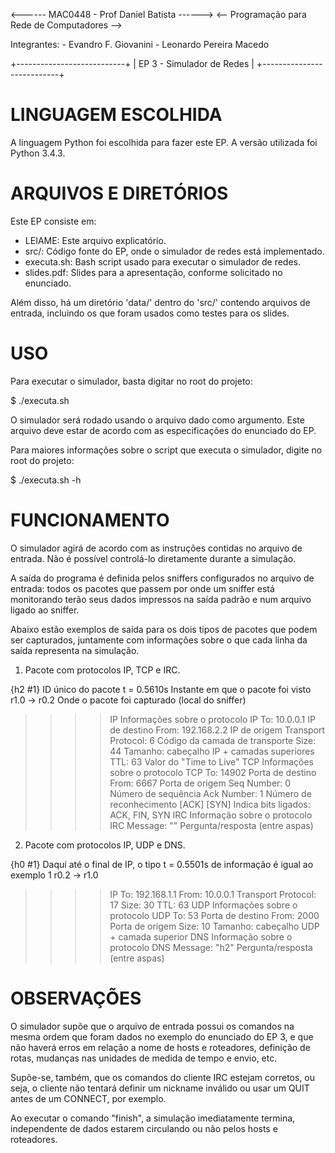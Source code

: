 <------ MAC0448 - Prof Daniel Batista ------>
<-- Programação para Rede de Computadores -->

Integrantes:
    - Evandro F. Giovanini
    - Leonardo Pereira Macedo

+---------------------------+
| EP 3 - Simulador de Redes |
+---------------------------+

LINGUAGEM ESCOLHIDA
===================

A linguagem Python foi escolhida para fazer este EP.
A versão utilizada foi Python 3.4.3.

ARQUIVOS E DIRETÓRIOS
=====================

Este EP consiste em:
  - LEIAME: Este arquivo explicatório.
  - src/: Código fonte do EP, onde o simulador de redes está implementado.
  - executa.sh: Bash script usado para executar o simulador de redes.
  - slides.pdf: Slides para a apresentação, conforme solicitado no enunciado.

Além disso, há um diretório 'data/' dentro do 'src/' contendo arquivos de
entrada, incluindo os que foram usados como testes para os slides.

USO
===

Para executar o simulador, basta digitar no root do projeto:

$ ./executa.sh <arquivo de entrada>

O simulador será rodado usando o arquivo dado como argumento.
Este arquivo deve estar de acordo com as especificações do enunciado do EP.

Para maiores informações sobre o script que executa o simulador,
digite no root do projeto:

$ ./executa.sh -h

FUNCIONAMENTO
=============

O simulador agirá de acordo com as instruções contidas no arquivo de entrada.
Não é possível controlá-lo diretamente durante a simulação.

A saída do programa é definida pelos sniffers configurados no arquivo de
entrada: todos os pacotes que passem por onde um sniffer está monitorando
terão seus dados impressos na saída padrão e num arquivo ligado ao sniffer.

Abaixo estão exemplos de saída para os dois tipos de pacotes que podem
ser capturados, juntamente com informações sobre o que cada linha da saída
representa na simulação.

1) Pacote com protocolos IP, TCP e IRC.

{h2 #1}                    ID único do pacote
t = 0.5610s                Instante em que o pacote foi visto
r1.0 -> r0.2               Onde o pacote foi capturado (local do sniffer)
>>>> IP                    Informações sobre o protocolo IP
  To:   10.0.0.1           IP de destino
  From: 192.168.2.2        IP de origem
  Transport Protocol: 6    Código da camada de transporte
  Size: 44                 Tamanho: cabeçalho IP + camadas superiores
  TTL: 63                  Valor do "Time to Live"
>>>> TCP                   Informações sobre o protocolo TCP
  To:   14902              Porta de destino
  From:  6667              Porta de origem
  Seq Number:   0          Número de sequência
  Ack Number:   1          Número de reconhecimento
  [ACK] [SYN]              Indica bits ligados: ACK, FIN, SYN
>>>> IRC                   Informação sobre o protocolo IRC
  Message: ""              Pergunta/resposta (entre aspas)

2) Pacote com protocolos IP, UDP e DNS.

{h0 #1}                    Daqui até o final de IP, o tipo
t = 0.5501s                de informação é igual ao exemplo 1
r0.2 -> r1.0
>>>> IP
  To:   192.168.1.1
  From: 10.0.0.1
  Transport Protocol: 17
  Size: 30
  TTL: 63
>>>> UDP                   Informações sobre o protocolo UDP
  To:      53              Porta de destino
  From:  2000              Porta de origem
  Size: 10                 Tamanho: cabeçalho UDP + camada superior
>>>> DNS                   Informação sobre o protocolo DNS
  Message: "h2"            Pergunta/resposta (entre aspas)

OBSERVAÇÕES
===========

O simulador supõe que o arquivo de entrada possui os comandos na
mesma ordem que foram dados no exemplo do enunciado do EP 3, e que
não haverá erros em relação a nome de hosts e roteadores, definição
de rotas, mudanças nas unidades de medida de tempo e envio, etc.

Supõe-se, também, que os comandos do cliente IRC estejam corretos,
ou seja, o cliente não tentará definir um nickname inválido ou
usar um QUIT antes de um CONNECT, por exemplo.

Ao executar o comando "finish", a simulação imediatamente termina,
independente de dados estarem circulando ou não pelos hosts e
roteadores.

